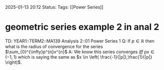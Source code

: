 2025-01-13 20:12
Status: 
Tags: [[Power Series]]
# geometric series example 2 in anal 2

TD: YEAR1::TERM2::MA139 Analysis 2::01 Power Series 1
Q: If $p \in \mathbb{R}$ then what is the radius of convergence for the series $\sum_{0}^{\infty}p^{n}x^{n}$
A: We know this series converges _iff_ $px \in(-1,1)$ which is saying the same as $x \in \left( \frac{-1}{|p|},\frac{1}{|p|} \right)$. 
<!--ID: 1736799407014-->
